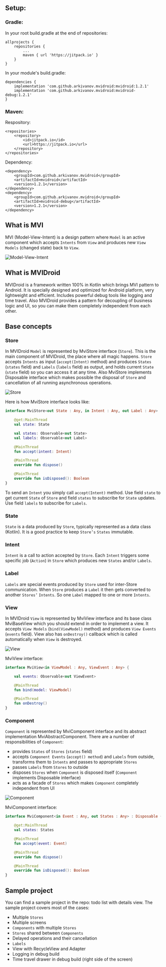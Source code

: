 ## Setup:

### Gradle:

In your root build.gradle at the end of repositories:
```
allprojects {
    repositories {
        ...
        maven { url 'https://jitpack.io' }
    }
}
```
In your module's build.gradle:
```
dependencies {
    implementation 'com.github.arkivanov.mvidroid:mvidroid:1.2.1'
    implementation 'com.github.arkivanov.mvidroid:mvidroid-debug:1.2.1'
}
```
### Maven:

Respository:
```
<repositories>
    <repository>
        <id>jitpack.io</id>
        <url>https://jitpack.io</url>
    </repository>
</repositories>
```
Dependency:
```
<dependency>
    <groupId>com.github.arkivanov.mvidroid</groupId>
    <artifactId>mvidroid</artifactId>
    <version>1.2.1</version>
</dependency>
<dependency>
    <groupId>com.github.arkivanov.mvidroid</groupId>
    <artifactId>mvidroid-debug</artifactId>
    <version>1.2.1</version>
</dependency>
```

## What is MVI

MVI (Model-View-Intent) is a design pattern where `Model` is an active component which accepts `Intents` from `View` and produces new `View Models` (changed state) back to `View`.

![Model-View-Intent](https://s8.postimg.cc/8xqom7e0l/MVI2.png)
<br>

## What is MVIDroid

MVIDroid is a framework written 100% in Kotlin which brings MVI pattern to Android. It is specially designed and optimized for Android platform, very lightweight and efficient. Includes powerful debug tools like logging and time travel. Also MVIDroid provides a pattern for decoupling of business logic and UI, so you can make them completely independent from each other.

## Base concepts

### Store

In MVIDroid `Model` is represented by MviStore interface (`Store`). This is the main component of MVIDroid, the place where all magic happens. `Store` accepts `Intents` as input (`accept(Intent)` method) and produces `States` (`states` field) and `Labels` (`labels` field) as output, and holds current `State` (`state` field) so you can access it at any time. Also MviStore implements Disposable interface which makes possible the disposal of `Store` and cancellation of all running asynchronous operations.

![Store](https://s8.postimg.cc/3mbs1hznp/Store2.png)

Here is how MviStore interface looks like:

```kotlin
interface MviStore<out State : Any, in Intent : Any, out Label : Any> : Disposable {

    @get:MainThread
    val state: State

    val states: Observable<out State>
    val labels: Observable<out Label>

    @MainThread
    fun accept(intent: Intent)

    @MainThread
    override fun dispose()

    @MainThread
    override fun isDisposed(): Boolean
}
```

To send an `Intent` you simply call `accept(Intent)` method. Use field `state` to get current `State` of `Store` and field `states` to subscribe for `State` updates. Use field `labels` to subscribe for `Labels`.

### State

`State` is a data produced by `Store`, typically represented as a data class (Kotlin). It is a good practice to keep `Store’s` `States` immutable.

### Intent

`Intent` is a call to action accepted by `Store`. Each `Intent` triggers some specific job (`Action`) in `Store` which produces new `States` and/or `Labels`.

### Label

`Labels` are special events produced by `Store` used for inter-Store communication. When `Store` produces a `Label` it then gets converted to another `Stores’` `Intents`. So one `Label` mapped to one or more `Intents`.

### View

In MVIDroid `View` is represented by MviView interface and its base class MviBaseView which you should extend in order to implement a view. It accepts `View Models` (`bind(ViewModel)` method) and produces `View Events` (`events` field). View also has `onDestroy()` callback which is called automatically when `View` is destroyed.

![View](https://s8.postimg.cc/weijkrp91/View2_1.png)

MviView interface:

```kotlin
interface MviView<in ViewModel : Any, ViewEvent : Any> {

    val events: Observable<out ViewEvent>

    @MainThread
    fun bind(model: ViewModel)

    @MainThread
    fun onDestroy()
}
```

### Component

`Component` is represented by MviComponent interface and its abstract implementation MviAbstractComponent. There are a number of responsibilities of `Component`:
* provides `States` of `Stores` (`states` field)
* accepts `Component Events` (`accept() method`) and `Labels` from outside, transforms them to `Intents` and passes to appropriate `Stores`
* passes `Labels` from `Stores` to outside
* disposes `Stores` when `Component` is disposed itself (`Component` implements Disposable interface)
* acts as a facade of `Stores` which makes `Component` completely independent from UI

![Component](https://s8.postimg.cc/dap84czj9/Component.png)

MviComponent interface:

```kotlin
interface MviComponent<in Event : Any, out States : Any> : Disposable {

    @get:MainThread
    val states: States

    @MainThread
    fun accept(event: Event)

    @MainThread
    override fun dispose()

    @MainThread
    override fun isDisposed(): Boolean
}
```

## Sample project

You can find a sample project in the repo: todo list with details view.
The sample project covers most of the cases:
- Multiple `Stores`
- Multiple screens
- `Components` with multiple `Stores`
- `Stores` shared between `Components`
- Delayed operations and their cancellation
- `Labels`
- View with RecycleView and Adapter
- Logging in debug build
- Time travel drawer in debug build (right side of the screen)
